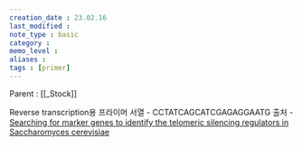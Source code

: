 ```yaml
---
creation_date : 23.02.16
last_modified :
note_type : basic
category :
memo_level :
aliases : 
tags : [primer]
---
```


Parent : [[_Stock]]

Reverse transcription용 프라이머
서열 - CCTATCAGCATCGAGAGGAATG
출처 - [Searching for marker genes to identify the telomeric silencing regulators in Saccharomyces cerevisiae](https://doi.org/10.7845/kjm.2022.2079)